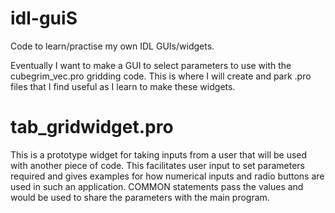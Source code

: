 # idl-guiS
Code to learn/practise my own IDL GUIs/widgets.

Eventually I want to make a GUI to select parameters to use with the cubegrim_vec.pro gridding code. 
This is where I will create and park .pro files that I find useful as I learn to make these widgets. 

# tab_gridwidget.pro

This is a prototype widget for taking inputs from a user that will be used with another 
piece of code. This facilitates user input to set parameters required and gives examples for 
how numerical inputs and radio buttons are used in such an application. COMMON statements 
pass the values and would be used to share the parameters with the main program. 
